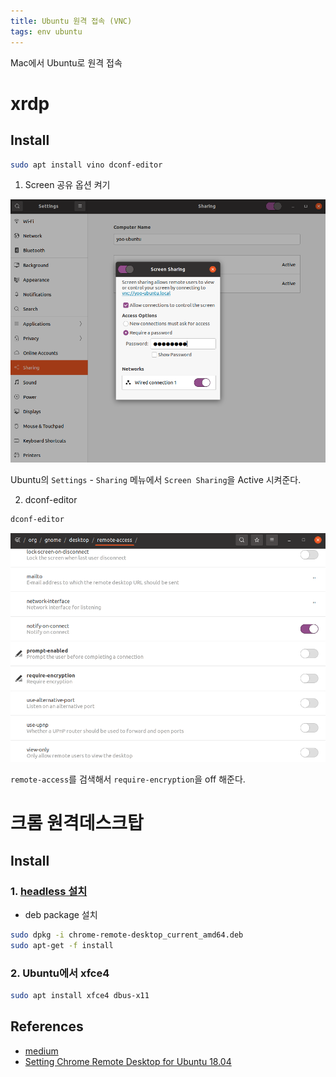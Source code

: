 ```yaml
---
title: Ubuntu 원격 접속 (VNC)
tags: env ubuntu
---
```


Mac에서 Ubuntu로 원격 접속

<!--more-->

# xrdp

## Install

```sh
sudo apt install vino dconf-editor
```

1. Screen 공유 옵션 켜기

![](/assets/images/21-09-11-ubuntu-remote-2021-09-11-19-36-46.png)

Ubuntu의 `Settings` - `Sharing` 메뉴에서 `Screen Sharing`을 Active 시켜준다.

2. dconf-editor

```sh
dconf-editor
```

![](/assets/images/21-09-11-ubuntu-remote-2021-09-11-19-45-30.png)

`remote-access`를 검색해서 `require-encryption`을 off 해준다.

# 크롬 원격데스크탑

## Install

### 1. [headless 설치](https://remotedesktop.google.com/headless)

- deb package 설치
  
```sh
sudo dpkg -i chrome-remote-desktop_current_amd64.deb
sudo apt-get -f install
```


### 2. Ubuntu에서 xfce4 

```sh
sudo apt install xfce4 dbus-x11
```


## References

- [medium](https://medium.com/@vsimon/how-to-install-chrome-remote-desktop-on-ubuntu-18-04-52d99980d83e)
- [Setting Chrome Remote Desktop for Ubuntu 18.04](https://gist.github.com/joyk50/a5aa0518928874589988c5900639fb5e)